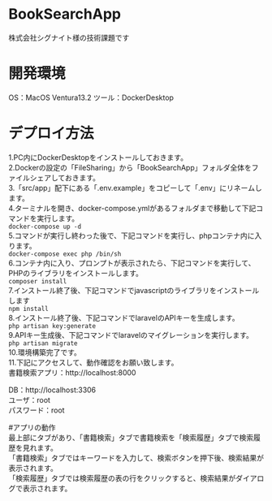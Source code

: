 # BookSearchApp
株式会社シグナイト様の技術課題です

# 開発環境
OS：MacOS Ventura13.2
ツール：DockerDesktop

# デプロイ方法

1.PC内にDockerDesktopをインストールしておきます。  
2.Dockerの設定の「FileSharing」から「BookSearchApp」フォルダ全体をファイルシェアしておきます。  
3.「src/app」配下にある「.env.example」をコピーして「.env」にリネームします。  
4.ターミナルを開き、docker-compose.ymlがあるフォルダまで移動して下記コマンドを実行します。  
`docker-compose up -d`  
5.コマンドが実行し終わった後で、下記コマンドを実行し、phpコンテナ内に入ります。  
`docker-compose exec php /bin/sh`  
6.コンテナ内に入り、プロンプトが表示されたら、下記コマンドを実行して、PHPのライブラリをインストールします。  
`composer install`  
7.インストール終了後、下記コマンドでjavascriptのライブラリをインストールします  
`npm install`  
8.インストール終了後、下記コマンドでlaravelのAPIキーを生成します。  
`php artisan key:generate`  
9.APIキー生成後、下記コマンドでlaravelのマイグレーションを実行します。  
`php artisan migrate`  
10.環境構築完了です。  
11.下記にアクセスして、動作確認をお願い致します。  
書籍検索アプリ：http://localhost:8000  
  
DB：http://localhost:3306  
ユーザ：root  
パスワード：root  


#アプリの動作  
最上部にタブがあり、「書籍検索」タブで書籍検索を「検索履歴」タブで検索履歴を見れます。  
「書籍検索」タブではキーワードを入力して、検索ボタンを押下後、検索結果が表示されます。  
「検索履歴」タブでは検索履歴の表の行をクリックすると、検索結果がダイアログで表示されます。  